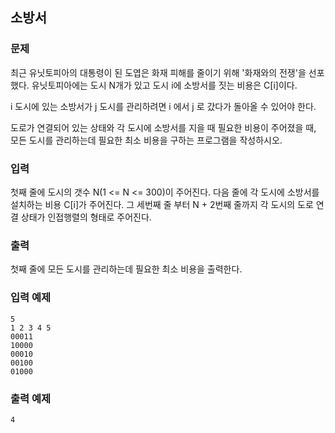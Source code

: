 ## 소방서

### 문제

최근 유닛토피아의 대통령이 된 도엽은 화재 피해를 줄이기 위해 '화재와의 전쟁'을 선포했다. 유닛토피아에는 도시 N개가 있고 도시 i에 소방서를 짓는 비용은 C[i]이다.

i 도시에 있는 소방서가 j 도시를 관리하려면 i 에서 j 로 갔다가 돌아올 수 있어야 한다.

도로가 연결되어 있는 상태와 각 도시에 소방서를 지을 때 필요한 비용이 주어졌을 때, 모든 도시를 관리하는데 필요한 최소 비용을 구하는 프로그램을 작성하시오.

### 입력

첫째 줄에 도시의 갯수 N(1 <= N <= 300)이 주어진다. 다음 줄에 각 도시에 소방서를 설치하는 비용 C[i]가 주어진다. 그 세번째 줄 부터 N + 2번째 줄까지 각 도시의 도로 연결 상태가 인접행렬의 형태로 주어진다.

### 출력

첫째 줄에 모든 도시를 관리하는데 필요한 최소 비용을 출력한다.

### 입력 예제

```
5
1 2 3 4 5
00011
10000
00010
00100
01000
```

### 출력 예제

```
4
```
